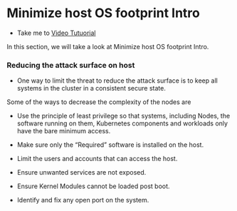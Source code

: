 # Minimize host OS footprint Intro

  - Take me to [Video Tutuorial](https://kodekloud.com/topic/minimize-host-os-footprint-intro/)

In this section, we will take a look at Minimize host OS footprint Intro.

### Reducing the attack surface on host

  - One way to limit the threat to reduce the attack surface is to keep all systems in the cluster in a consistent secure state.

Some of the ways to decrease the complexity of the nodes are
  - Use the principle of least privilege so that systems, including Nodes, the software running on them, Kubernetes components and workloads only have the bare minimum access.

  - Make sure only the “Required” software is installed on the host.
  -  Limit the users and accounts that can access the host.

  - Ensure unwanted services are not exposed.

  - Ensure Kernel Modules cannot be loaded post boot.

  - Identify and fix any open port on the system.
